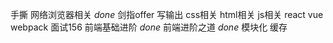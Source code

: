 手撕 
网络浏览器相关 *done*
剑指offer
写输出
css相关
html相关
js相关
react
vue
webpack
面试156
前端基础进阶 *done*
前端进阶之道 *done*
模块化
缓存
